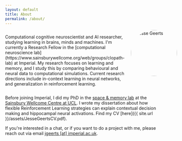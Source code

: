 ```yaml
---
layout: default
title: About
permalink: /about/
---
```


<div style="display: flex; align-items: flex-start; gap: 20px;">
<p markdown="1">
Computational cognitive neuroscientist and AI researcher, studying learning in brains, minds and machines. I'm currently a Research Fellow in the [computational neuroscience lab](https://www.sainsburywellcome.org/web/groups/clopath-lab) at Imperial. My research focuses on learning and memory, and I study this by comparing behavioural and neural data to computational simulations. Current research directions include in-context learning in neural networks, and generalization in reinforcement learning. 
</p>
<img src="{{ '/assets/photo-jesse.png' | relative_url }}" alt="Jesse Geerts" style="width: 150px; height: auto; border-radius: 50%;">
</div>

Before joining Imperial, I did my PhD in the [space & memory lab](https://www.ucl.ac.uk/icn/research/research-groups/space-memory) at the [Sainsbury Wellcome Centre at UCL](http://www.ucl.ac.uk/swc). I wrote my dissertation about how flexible Reinforcement Learning strategies can explain contextual decision making and hippocampal neural activations. Find my CV [here]({{ site.url }}/assets/JesseGeertsCV.pdf).


If you're interested in a chat, or if you want to do a project with me, please reach out via email [jgeerts [at] imperial.ac.uk](mailto:jgeerts@imperial.ac.uk).

